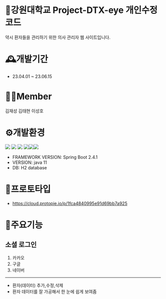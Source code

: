 # 🏫강원대학교 Project-DTX-eye 개인수정코드
 약시 환자들을 관리하기 위한 의사 관리자 웹 사이트입니다.
# 🕰️개발기간
- 23.04.01 ~ 23.06.15
# 🧑‍💻Member
김재성
김태현
이성호
# ⚙️개발환경
<img src="https://img.shields.io/badge/-HTML-E34F26?style=flat&logo=HTML5&logoColor=white"/> <img src="https://img.shields.io/badge/-CSS-1572B6?style=flat&logo=CSS3&logoColor=white"/> <img src="https://img.shields.io/badge/-JavaScript-F7DF1E?style=flat&logo=JavaScript&logoColor=white"/>
<img src="https://img.shields.io/badge/SpringBoot-6DB33F?style=flat&logo=SpringBoot&logoColor=white"/><img src="https://img.shields.io/badge/github-181717?style=flat&logo=github&logoColor=white"/><img src="https://img.shields.io/badge/JAVA-007396?style=flat&logo=java&logoColor=white"/>
- FRAMEWORK VERSION: Spring Boot 2.4.1
- VERSION: java 11
- DB: H2 database

# 📝프로토타입 
  - https://cloud.protopie.io/p/1fca4840995e91d69bb7a925

# 📌주요기능
## 소셜 로그인
1. 카카오
2. 구글
3. 네이버
---
- 환자(데이터) 추가,수정,삭제
- 환자 데이터를 잘 가공해서 한 눈에 쉽게 보여줌
